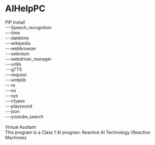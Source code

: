# AIHelpPC
PIP Install<br />
---Speech_recognition<br />
---time<br />
---datetime<br />
---wikipedia<br />
---webbrowser<br />
---selenium<br />
---webdriver_manager<br />
---urllib<br />
---gTTS<br />
---request<br />
---smtplib<br />
---re<br />
---os<br />
---sys<br />
---ctypes<br />
---playsound<br />
---json<br />
---youtube_search<br />
<br />
Virtual Assitant<br />
This program is a Class 1 AI program: Reactive AI Technology (Reactive Machines)<br />
